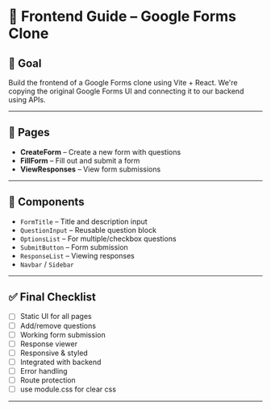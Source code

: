 # 📝 Frontend Guide – Google Forms Clone

## 🎯 Goal
Build the frontend of a Google Forms clone using Vite + React. We're copying the original Google Forms UI and connecting it to our backend using APIs.

---

## 📄 Pages

- **CreateForm** – Create a new form with questions
- **FillForm** – Fill out and submit a form
- **ViewResponses** – View form submissions

---

## 🧩 Components

- `FormTitle` – Title and description input
- `QuestionInput` – Reusable question block
- `OptionsList` – For multiple/checkbox questions
- `SubmitButton` – Form submission
- `ResponseList` – Viewing responses
- `Navbar` / `Sidebar`

---

## ✅ Final Checklist

- [ ] Static UI for all pages
- [ ] Add/remove questions
- [ ] Working form submission
- [ ] Response viewer
- [ ] Responsive & styled
- [ ] Integrated with backend
- [ ] Error handling
- [ ] Route protection
- [ ] use module.css for clear css

---